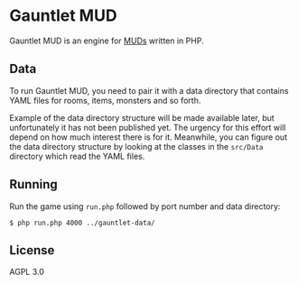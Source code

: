 # Gauntlet MUD

Gauntlet MUD is an engine for [MUDs](https://en.wikipedia.org/wiki/Multi-user_dungeon) written in PHP.

## Data

To run Gauntlet MUD, you need to pair it with a data directory that contains YAML files for rooms, items, monsters and so forth.

Example of the data directory structure will be made available later, but unfortunately it has not been published yet. The urgency for this effort will depend on how much interest there is for it. Meanwhile, you can figure out the data directory structure by looking at the classes in the `src/Data` directory which read the YAML files.

## Running

Run the game using `run.php` followed by port number and data directory:

    $ php run.php 4000 ../gauntlet-data/

## License

AGPL 3.0
